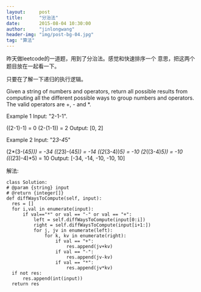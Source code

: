 ```yaml
---
layout:     post
title:      "分治法"
date:       2015-08-04 10:30:00
author:     "jinlongwang"
header-img: "img/post-bg-04.jpg"
tag: "算法"
---
```

昨天做leetcode的一道题，用到了分治法。感觉和快速排序一个
意思，把这两个题目放在一起看一下。

只要在了解一下递归的执行逻辑。

Given a string of numbers and operators, return all possible results from computing all the different possible ways to group numbers and operators. The valid operators are +, - and *.


Example 1
Input: "2-1-1".

((2-1)-1) = 0
(2-(1-1)) = 2
Output: [0, 2]


Example 2
Input: "2*3-4*5"

(2*(3-(4*5))) = -34
((2*3)-(4*5)) = -14
((2*(3-4))*5) = -10
(2*((3-4)*5)) = -10
(((2*3)-4)*5) = 10
Output: [-34, -14, -10, -10, 10]

解法:

    class Solution:
    # @param {string} input
    # @return {integer[]}
    def diffWaysToCompute(self, input):
      res = []
      for i,val in enumerate(input):
          if val=="*" or val == "-" or val == "+":
              left = self.diffWaysToCompute(input[0:i])
              right = self.diffWaysToCompute(input[i+1:])
              for j, jv in enumerate(left):
                  for k, kv in enumerate(right):
                      if val == "+":
                          res.append(jv+kv)
                      if val == "-":
                          res.append(jv-kv)
                      if val == "*":
                          res.append(jv*kv)
      if not res:
          res.append(int(input))
      return res
